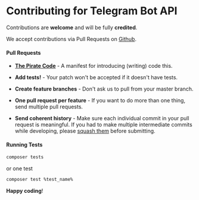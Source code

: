 # Contributing for Telegram Bot API

Contributions are **welcome** and will be fully **credited**.

We accept contributions via Pull Requests on [Github](https://github.com/jungle-bay/telegram-bot-api/pulls).

#### Pull Requests

- **[The Pirate Code](https://github.com/jungle-bay/manifest)** - A manifest for introducing (writing) code this.

- **Add tests!** - Your patch won't be accepted if it doesn't have tests.

- **Create feature branches** - Don't ask us to pull from your master branch.

- **One pull request per feature** - If you want to do more than one thing, send multiple pull requests.

- **Send coherent history** - Make sure each individual commit in your pull request is meaningful. If you had to make multiple intermediate commits while developing, please [squash them](http://www.git-scm.com/book/en/v2/Git-Tools-Rewriting-History#Changing-Multiple-Commit-Messages) before submitting.

#### Running Tests

```bash
composer tests
```

or one test

```bash
composer test %test_name%
```

**Happy coding**!
